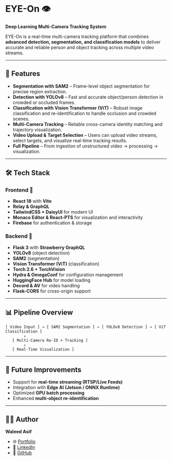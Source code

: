 # EYE-On 👁️  
**Deep Learning Multi-Camera Tracking System**  

EYE-On is a real-time multi-camera tracking platform that combines **advanced detection, segmentation, and classification models** to deliver accurate and reliable person and object tracking across multiple video streams.  

---

## 🚀 Features  
- **Segmentation with SAM2** – Frame-level object segmentation for precise region extraction.  
- **Detection with YOLOv8** – Fast and accurate object/person detection in crowded or occluded frames.  
- **Classification with Vision Transformer (ViT)** – Robust image classification and re-identification to handle occlusion and crowded scenes.  
- **Multi-Camera Tracking** – Reliable cross-camera identity matching and trajectory visualization.  
- **Video Upload & Target Selection** – Users can upload video streams, select targets, and visualize real-time tracking results.  
- **Full Pipeline** – From ingestion of unstructured video → processing → visualization.  

---

## 🛠️ Tech Stack  

### Frontend 📂
- **React 18** with **Vite**  
- **Relay & GraphQL**  
- **TailwindCSS + DaisyUI** for modern UI  
- **Monaco Editor & React-PTS** for visualization and interactivity  
- **Firebase** for authentication & storage  

### Backend 📂 
- **Flask 3** with **Strawberry GraphQL**  
- **YOLOv8** (object detection)  
- **SAM2** (segmentation)  
- **Vision Transformer (ViT)** (classification)  
- **Torch 2.6 + TorchVision**  
- **Hydra & OmegaConf** for configuration management  
- **HuggingFace Hub** for model loading  
- **Decord & AV** for video handling  
- **Flask-CORS** for cross-origin support  

---

## 📊 Pipeline Overview  

```
[ Video Input ] → [ SAM2 Segmentation ] → [ YOLOv8 Detection ] → [ ViT Classification ] 
        ↓
   [ Multi-Camera Re-ID + Tracking ]
        ↓
   [ Real-Time Visualization ]
```

---

## 🔮 Future Improvements  
- Support for **real-time streaming (RTSP/Live Feeds)**  
- Integration with **Edge AI (Jetson / ONNX Runtime)**  
- Optimized **GPU batch processing**  
- Enhanced **multi-object re-identification**  

---

## 👨‍💻 Author  
**Waleed Asif**  
- 🌐 [Portfolio](https://waleedasif.live)  
- 💼 [LinkedIn](https://linkedin.com/in/waleed--asif)  
- 🐙 [GitHub](https://github.com/willzxone)  
